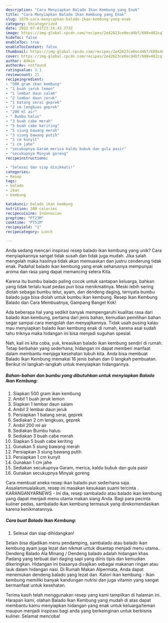 ```yaml
---
description: "Cara Menyiapkan Balado Ikan Kembung yang Enak"
title: "Cara Menyiapkan Balado Ikan Kembung yang Enak"
slug: 1679-cara-menyiapkan-balado-ikan-kembung-yang-enak
category: Uncategorized
date: 2022-07-01T23:14:43.373Z
image: https://img-global.cpcdn.com/recipes/2e42623ce0ecd4bf/680x482cq70/balado-ikan-kembung-foto-resep-utama.jpg
hideToc: false
enableToc: true
enableTocContent: false
thumbnail: https://img-global.cpcdn.com/recipes/2e42623ce0ecd4bf/680x482cq70/balado-ikan-kembung-foto-resep-utama.jpg
cover: https://img-global.cpcdn.com/recipes/2e42623ce0ecd4bf/680x482cq70/balado-ikan-kembung-foto-resep-utama.jpg
author: Admin
authorAv: notfound
ratingvalue: 3.1
reviewcount: 21
recipeingredient:
- "500 gram ikan kembung"
- "1 buah jeruk lemon"
- "1 lembar daun salam"
- "2 lembar daun jeruk"
- "1 batang serai geprek"
- "2 cm lengkuas geprek"
- "200 ml air"
- " Bumbu halus"
- "3 buah cabe merah"
- "5 buah cabe keriting"
- "5 siung bawang merah"
- "3 siung bawang putih"
- "1 cm kunyit"
- "1 cm jahe"
- "secukupnya Garam merica kaldu bubuk dan gula pasir"
- "secukupnya Minyak goreng"
recipeinstructions:

- "Selesai dan siap dinikmati!"
categories:
- Resep
tags:
- balado
- ikan
- kembung

katakunci: balado ikan kembung 
nutrition: 200 calories
recipecuisine: Indonesian
preptime: "PT23M"
cooktime: "PT51M"
recipeyield: "1"
recipecategory: Lunch

---
```





Anda sedang mencari inspirasi resep balado ikan kembung yang unik? Cara menyiapkannya sangat tidak susah dan tidak juga mudah. Jika salah mengolah maka hasilnya tidak akan memuaskan dan justru cenderung tidak enak. Padahal balado ikan kembung yang enak seharusnya mempunyai aroma dan rasa yang dapat memancing selera Kita.





Karena itu bumbu balado paling cocok untuk santapan keluarga, bahkan yang tidak terlalu kuat pedas pun bisa menikmatinya. Meski lebih sering diolah sebagai bumbu telur, ayam, dan dendeng daging, ternyata bumbu balado juga bisa diolah untuk bumbu ikan kembung. Resep Ikan Kembung Balado dan Cara Membuatnya, Gampang Banget Kok!

Ada beberapa hal yang sedikit banyak mempengaruhi kualitas rasa dari balado ikan kembung, pertama dari jenis bahan, kemudian pemilihan bahan segar sampai cara mengolah dan menyajikannya. Tidak usah pusing kalau mau menyiapkan balado ikan kembung enak di rumah, karena asal sudah tahu triknya maka hidangan ini bisa menjadi suguhan spesial.






Nah, kali ini kita coba, yuk, kreasikan balado ikan kembung sendiri di rumah. Tetap berbahan yang sederhana, hidangan ini dapat memberi manfaat dalam membantu menjaga kesehatan tubuh kita. Anda bisa membuat Balado Ikan Kembung memakai 16 jenis bahan dan 0 langkah pembuatan. Berikut ini langkah-langkah untuk menyiapkan hidangannya.

<!--inarticleads1-->

##### Bahan-bahan dan bumbu yang dibutuhkan untuk menyiapkan Balado Ikan Kembung:

1. Siapkan 500 gram ikan kembung
1. Ambil 1 buah jeruk lemon
1. Siapkan 1 lembar daun salam
1. Ambil 2 lembar daun jeruk
1. Persiapkan 1 batang serai, geprek
1. Sediakan 2 cm lengkuas, geprek
1. Ambil 200 ml air
1. Sediakan  Bumbu halus:
1. Sediakan 3 buah cabe merah
1. Siapkan 5 buah cabe keriting
1. Gunakan 5 siung bawang merah
1. Persiapkan 3 siung bawang putih
1. Persiapkan 1 cm kunyit
1. Gunakan 1 cm jahe
1. Sediakan secukupnya Garam, merica, kaldu bubuk dan gula pasir
1. Gunakan secukupnya Minyak goreng


Cara membuat aneka resep ikan balado pun sederhana saja. Assalammualaikum, resep ini masakan kesukaan suami tercinta ️. KARANGANYARNEWS - Ini dia, resep sambalado atau balado ikan kembung yang dapat menjadi menu utama makan siang Anda. Bagi para pecinta kuliner pedas, sambalado ikan kembung termasuk yang direkomendasikan karena kenikmatannya. 

<!--inarticleads2-->

##### Cara buat Balado Ikan Kembung:


1. Selesai dan siap dihidangkan!

Selain bisa dijadikan menu pendamping, sambalado atau balado ikan kembung ayam juga lezat dan nikmat untuk disantap menjadi menu utama.. Dendeng Balado Ala Minang / Dendeng balado adalah hidangan khas Padang yang terbuat dari daging sapi yang diiris tipis dan kemudian dikeringkan. Hidangan ini biasanya disajikan sebagai makanan ringan atau lauk dalam hidangan nasi. Di Rumah Makan Alpermata, Anda dapat menemukan dendeng balado yang lezat dan. Kalori ikan kembung - Ikan kembung memiliki banyak kandungan nutrisi dan juga vitamin yang sangat bermanfaat untuk kesehatan. 

Terima kasih telah menggunakan resep yang kami tampilkan di halaman ini. Harapan kami, olahan Balado Ikan Kembung yang mudah di atas dapat membantu kamu menyiapkan hidangan yang enak untuk keluarga/teman maupun menjadi inspirasi bagi anda yang berkeinginan untuk berbisnis kuliner. Selamat mencoba!
